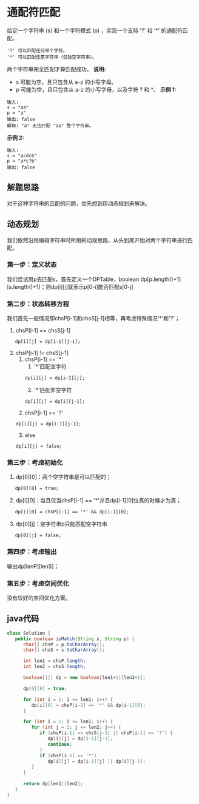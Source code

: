 # 通配符匹配
给定一个字符串 (s) 和一个字符模式 (p) ，实现一个支持 '?' 和 '*' 的通配符匹配。
```
'?' 可以匹配任何单个字符。
'*' 可以匹配任意字符串（包括空字符串）。
```
两个字符串完全匹配才算匹配成功。
**说明:**
- s 可能为空，且只包含从 a-z 的小写字母。
- p 可能为空，且只包含从 a-z 的小写字母，以及字符 ? 和 *。
**示例 1:**
```
输入:
s = "aa"
p = "a"
输出: false
解释: "a" 无法匹配 "aa" 整个字符串。
```
**示例 2:**
```
输入:
s = "acdcb"
p = "a*c?b"
输出: false
```
## 解题思路
对于这种字符串的匹配的问题，优先想到用动态规划来解决。
## 动态规划
我们依然沿用编辑字符串时所用的动规思路，从头到尾开始对两个字符串进行匹配。
### 第一步：定义状态
我们尝试用p去匹配s，首先定义一个DPTable，boolean dp[p.length()+1][s.length()+1]；则dp[i][j]就表示p[0-i]能否匹配s[0-j]
### 第二步：状态转移方程
我们首先一般情况即chsP[i-1]和chsS[j-1]相等，再考虑特殊情况'*'和'?'；
1. chsP[i-1] == chsS[j-1]
```
   dp[i][j] = dp[i-1][j-1];
```
2. chsP[i-1] != chsS[j-1]
   1. chsP[i-1] == '*'
      1. '*'匹配空字符
      ```
      dp[i][j] = dp[i-1][j];
      ```
      2. '*'匹配非空字符
      ```
      dp[i][j] = dp[i][j-1];
      ```
   2. chsP[i-1] == '?'
   ```
   dp[i][j] = dp[i-1][j-1];
   ```
   3. else
   ```
   dp[i][j] = false;
   ```
### 第三步：考虑初始化
1. dp[0][0]：两个空字符串是可以匹配的；
```
   dp[0][0] = true;
```
2. dp[i][0]：当且仅当chsP[i-1] == '*'并且dp[i-1][0]位真的时候才为真；
```
   dp[i][0] = chsP[i-1] == '*' && dp[i-1][0];
```
3. dp[0][j]：空字符串p只能匹配空字符串
```
   dp[0][j] = false;
```
### 第四步：考虑输出
输出dp[lenP][lenS]；
### 第五步：考虑空间优化
没有较好的空间优化方案。
## java代码 
```java
class Solution {
   public boolean isMatch(String s, String p) {
      char[] chsP = p.toCharArray();
      char[] chsS = s.toCharArray();

      int len1 = chsP.length;
      int len2 = chsS.length;

      boolean[][] dp = new boolean[len1+1][len2+1];

      dp[0][0] = true;

      for (int i = 1; i <= len1; i++) {
         dp[i][0] = chsP[i-1] == '*' && dp[i-1][0];
      }

      for (int i = 1; i <= len1; i++) {
         for (int j = 1; j <= len2; j++) {
            if (chsP[i-1] == chsS[j-1] || chsP[i-1] == '?') {
               dp[i][j] = dp[i-1][j-1];
               continue;
            }
            if (chsP[i-1] == '*')
               dp[i][j] = dp[i-1][j] || dp[i][j-1];
         }
      }
      
      return dp[len1][len2];
   }
}
```